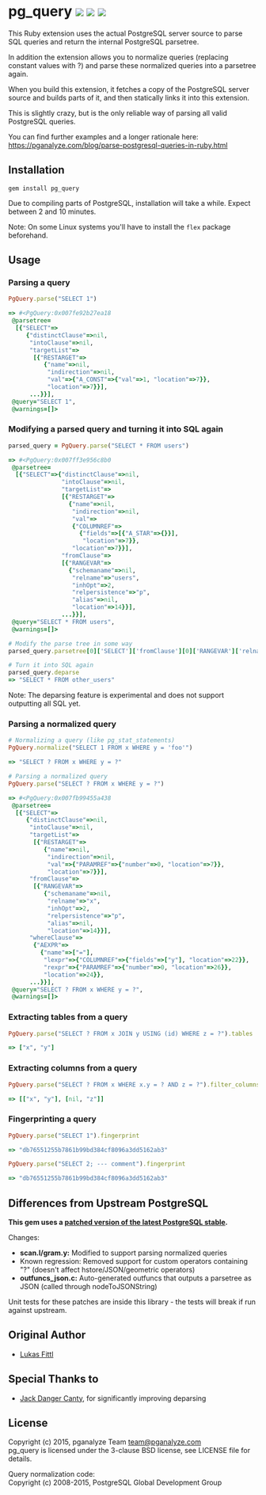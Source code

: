 # pg_query [ ![](https://img.shields.io/gem/v/pg_query.svg)](https://rubygems.org/gems/pg_query) [ ![](https://img.shields.io/gem/dt/pg_query.svg)](https://rubygems.org/gems/pg_query) [ ![](https://travis-ci.org/lfittl/pg_query.svg?branch=master)](https://travis-ci.org/lfittl/pg_query)

This Ruby extension uses the actual PostgreSQL server source to parse SQL queries and return the internal PostgreSQL parsetree.

In addition the extension allows you to normalize queries (replacing constant values with ?) and parse these normalized queries into a parsetree again.

When you build this extension, it fetches a copy of the PostgreSQL server source and builds parts of it, and then statically links it into this extension.

This is slightly crazy, but is the only reliable way of parsing all valid PostgreSQL queries.

You can find further examples and a longer rationale here: https://pganalyze.com/blog/parse-postgresql-queries-in-ruby.html

## Installation

```
gem install pg_query
```

Due to compiling parts of PostgreSQL, installation will take a while. Expect between 2 and 10 minutes.

Note: On some Linux systems you'll have to install the ```flex``` package beforehand.

## Usage

### Parsing a query

```ruby
PgQuery.parse("SELECT 1")

=> #<PgQuery:0x007fe92b27ea18
 @parsetree=
  [{"SELECT"=>
     {"distinctClause"=>nil,
      "intoClause"=>nil,
      "targetList"=>
       [{"RESTARGET"=>
          {"name"=>nil,
           "indirection"=>nil,
           "val"=>{"A_CONST"=>{"val"=>1, "location"=>7}},
           "location"=>7}}],
      ...}}],
 @query="SELECT 1",
 @warnings=[]>
```

### Modifying a parsed query and turning it into SQL again

```ruby
parsed_query = PgQuery.parse("SELECT * FROM users")

=> #<PgQuery:0x007ff3e956c8b0
 @parsetree=
  [{"SELECT"=>{"distinctClause"=>nil,
               "intoClause"=>nil,
               "targetList"=>
               [{"RESTARGET"=>
                 {"name"=>nil,
                  "indirection"=>nil,
                  "val"=>
                  {"COLUMNREF"=>
                    {"fields"=>[{"A_STAR"=>{}}],
                     "location"=>7}},
                  "location"=>7}}],
               "fromClause"=>
               [{"RANGEVAR"=>
                 {"schemaname"=>nil,
                  "relname"=>"users",
                  "inhOpt"=>2,
                  "relpersistence"=>"p",
                  "alias"=>nil,
                  "location"=>14}}],
               ...}}],
 @query="SELECT * FROM users",
 @warnings=[]>

# Modify the parse tree in some way
parsed_query.parsetree[0]['SELECT']['fromClause'][0]['RANGEVAR']['relname'] = 'other_users'

# Turn it into SQL again
parsed_query.deparse
=> "SELECT * FROM other_users"
```

Note: The deparsing feature is experimental and does not support outputting all SQL yet.

### Parsing a normalized query

```ruby
# Normalizing a query (like pg_stat_statements)
PgQuery.normalize("SELECT 1 FROM x WHERE y = 'foo'")

=> "SELECT ? FROM x WHERE y = ?"

# Parsing a normalized query
PgQuery.parse("SELECT ? FROM x WHERE y = ?")

=> #<PgQuery:0x007fb99455a438
 @parsetree=
  [{"SELECT"=>
     {"distinctClause"=>nil,
      "intoClause"=>nil,
      "targetList"=>
       [{"RESTARGET"=>
          {"name"=>nil,
           "indirection"=>nil,
           "val"=>{"PARAMREF"=>{"number"=>0, "location"=>7}},
           "location"=>7}}],
      "fromClause"=>
       [{"RANGEVAR"=>
          {"schemaname"=>nil,
           "relname"=>"x",
           "inhOpt"=>2,
           "relpersistence"=>"p",
           "alias"=>nil,
           "location"=>14}}],
      "whereClause"=>
       {"AEXPR"=>
         {"name"=>["="],
          "lexpr"=>{"COLUMNREF"=>{"fields"=>["y"], "location"=>22}},
          "rexpr"=>{"PARAMREF"=>{"number"=>0, "location"=>26}},
          "location"=>24}},
      ...}}],
 @query="SELECT ? FROM x WHERE y = ?",
 @warnings=[]>
```

### Extracting tables from a query

```ruby
PgQuery.parse("SELECT ? FROM x JOIN y USING (id) WHERE z = ?").tables

=> ["x", "y"]
```

### Extracting columns from a query

```ruby
PgQuery.parse("SELECT ? FROM x WHERE x.y = ? AND z = ?").filter_columns

=> [["x", "y"], [nil, "z"]]
```

### Fingerprinting a query

```ruby
PgQuery.parse("SELECT 1").fingerprint

=> "db76551255b7861b99bd384cf8096a3dd5162ab3"

PgQuery.parse("SELECT 2; --- comment").fingerprint

=> "db76551255b7861b99bd384cf8096a3dd5162ab3"
```

## Differences from Upstream PostgreSQL

**This gem uses a [patched version of the latest PostgreSQL stable](https://github.com/pganalyze/postgres/compare/REL9_4_STABLE...pg_query).**

Changes:

* **scan.l/gram.y:** Modified to support parsing normalized queries
 * Known regression: Removed support for custom operators containing "?" (doesn't affect hstore/JSON/geometric operators)
* **outfuncs_json.c:** Auto-generated outfuncs that outputs a parsetree as JSON (called through nodeToJSONString)

Unit tests for these patches are inside this library - the tests will break if run against upstream.


## Original Author

- [Lukas Fittl](mailto:lukas@fittl.com)


## Special Thanks to

- [Jack Danger Canty](https://github.com/JackDanger), for significantly improving deparsing


## License

Copyright (c) 2015, pganalyze Team <team@pganalyze.com><br>
pg_query is licensed under the 3-clause BSD license, see LICENSE file for details.

Query normalization code:<br>
Copyright (c) 2008-2015, PostgreSQL Global Development Group
